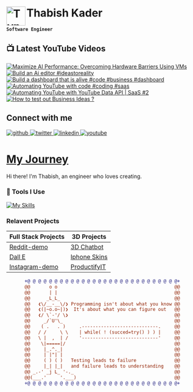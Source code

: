 # Thabish Kader <img align="left" alt="TypeScript" width="50px"  src="https://cdn.jsdelivr.net/gh/devicons/devicon/icons/coffeescript/coffeescript-original-wordmark.svg" />

**`Software Engineer`**

## 📺 Latest YouTube Videos

<!-- BEGIN YOUTUBE-CARDS -->
[![Maximize AI Performance: Overcoming Hardware Barriers Using VMs](https://ytcards.demolab.com/?id=7nUs0dTxgXU&title=Maximize+AI+Performance%3A+Overcoming+Hardware+Barriers+Using+VMs&lang=en&timestamp=1722191407&background_color=%230d1117&title_color=%23ffffff&stats_color=%23dedede&max_title_lines=1&width=250&border_radius=5 "Maximize AI Performance: Overcoming Hardware Barriers Using VMs")](https://www.youtube.com/watch?v=7nUs0dTxgXU)
[![Build an Ai editor #ideastoreality](https://ytcards.demolab.com/?id=ghebEF8Ixoc&title=Build+an+Ai+editor+%23ideastoreality&lang=en&timestamp=1721845829&background_color=%230d1117&title_color=%23ffffff&stats_color=%23dedede&max_title_lines=1&width=250&border_radius=5 "Build an Ai editor #ideastoreality")](https://www.youtube.com/watch?v=ghebEF8Ixoc)
[![Build a dashboard that is alive #code #business #dashboard](https://ytcards.demolab.com/?id=FfkZPU7C0W4&title=Build+a+dashboard+that+is+alive+%23code+%23business+%23dashboard&lang=en&timestamp=1720940508&background_color=%230d1117&title_color=%23ffffff&stats_color=%23dedede&max_title_lines=1&width=250&border_radius=5 "Build a dashboard that is alive #code #business #dashboard")](https://www.youtube.com/watch?v=FfkZPU7C0W4)
[![Automating YouTube with code #coding #saas](https://ytcards.demolab.com/?id=aWtljZJEPZw&title=Automating+YouTube+with+code+%23coding+%23saas&lang=en&timestamp=1720933657&background_color=%230d1117&title_color=%23ffffff&stats_color=%23dedede&max_title_lines=1&width=250&border_radius=5 "Automating YouTube with code #coding #saas")](https://www.youtube.com/watch?v=aWtljZJEPZw)
[![Automating YouTube with YouTube Data API | SaaS #2](https://ytcards.demolab.com/?id=FY4ShzBuif0&title=Automating+YouTube+with+YouTube+Data+API+%7C+SaaS+%232&lang=en&timestamp=1720860418&background_color=%230d1117&title_color=%23ffffff&stats_color=%23dedede&max_title_lines=1&width=250&border_radius=5 "Automating YouTube with YouTube Data API | SaaS #2")](https://www.youtube.com/watch?v=FY4ShzBuif0)
[![How to test out Business Ideas ?](https://ytcards.demolab.com/?id=YTAwyWwA9bk&title=How+to+test+out+Business+Ideas+%3F&lang=en&timestamp=1719039388&background_color=%230d1117&title_color=%23ffffff&stats_color=%23dedede&max_title_lines=1&width=250&border_radius=5 "How to test out Business Ideas ?")](https://www.youtube.com/watch?v=YTAwyWwA9bk)
<!-- END YOUTUBE-CARDS -->

## Connect with me

<div ">
<a href="https://github.com/Thabish-Kader/Thabish-Kader/" target="_blank">
<img src=https://img.shields.io/badge/github-%2324292e.svg?&style=for-the-badge&logo=github&logoColor=white alt=github style="margin-bottom: 5px;" />
</a>
<a href="https://twitter.com/DeveloperTak" target="_blank">
<img src=https://img.shields.io/badge/twitter-%2300acee.svg?&style=for-the-badge&logo=twitter&logoColor=white alt=twitter style="margin-bottom: 5px;" />
</a>
<a href="https://www.linkedin.com/in/thabish-a-kader-366447224/" target="_blank">
<img src=https://img.shields.io/badge/linkedin-%231E77B5.svg?&style=for-the-badge&logo=linkedin&logoColor=white alt=linkedin style="margin-bottom: 5px;" />
</a>
<a href="https://www.youtube.com/@developertak2634" target="_blank">
<img src=https://img.shields.io/badge/youtube-%2324292e.svg?&style=for-the-badge&logo=youtube&logoColor=red alt=youtube style="margin-bottom: 5px;" />
</a>
</div>


# [My Journey](https://threejs-portfolio-4qhb.vercel.app/)
Hi there! I'm Thabish, an engineer who loves creating. 

### 🧰 Tools I Use

[![My Skills](https://skillicons.dev/icons?i=ts,py,java,threejs,tailwind,redux,react,nextjs,vite,js,nodejs,express,mysql,firebase,mongodb,supabase)](https://skillicons.dev) 

### Relavent Projects

| Full Stack Projects | 3D Projects |
| ------------------- | ----------- |
| [Reddit-demo](https://reddit-next-app.vercel.app/)| [3D Chatbot](https://3d-chatbot.vercel.app/)  |
| [Dall E](https://github.com/Thabish-Kader/dall-E-nextjs)| [Iphone Skins](https://de-brand-skin.vercel.app/)   |
| [Instagram-demo](https://instagram-khaki-seven.vercel.app/)|[ProductifyIT](https://3d-generator.vercel.app/)  |

<div align="center">
  
```diff
+@ @ @ @ @ @ @ @ @ @ @ @ @ @ @ @ @ @ @ @ @ @ @ @ @ @ @ @+
@@       o o                                           @@
@@       | |                                           @@
@@      _L_L_                                          @@
@@   ❮\/__-__\/❯ Programming isn't about what you know @@
@@   ❮(|~o.o~|)❯  It's about what you can figure out   @@
@@   ❮/ \`-'/ \❯                                       @@
@@     _/`U'\_                                         @@
@@    ( .   . )     .----------------------------.     @@
@@   / /     \ \    | while( ! (succed=try() ) ) |     @@
@@   \ |  ,  | /    '----------------------------'     @@
@@    \|=====|/                                        @@
@@     |_.^._|                                         @@
@@     | |"| |                                         @@
@@     ( ) ( )   Testing leads to failure              @@
@@     |_| |_|   and failure leads to understanding    @@
@@ _.-' _j L_ '-._                                     @@
@@(___.'     '.___)                                    @@
+@ @ @ @ @ @ @ @ @ @ @ @ @ @ @ @ @ @ @ @ @ @ @ @ @ @ @ @+
```
  
</div>



 


